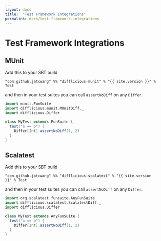 ```yaml
---
layout: docs
title:  "Test Framework Integrations"
permalink: docs/test-framework-integrations
---
```


# Test Framework Integrations

## MUnit

Add this to your SBT build
```
"com.github.jatcwang" %% "difflicious-munit" % "{{ site.version }}" % Test
```

and then in your test suites you can call `assertNoDiff` on any `Differ`.

```scala mdoc:nest
import munit.FunSuite
import difflicious.munit.MUnitDiff._
import difflicious.Differ

class MyTest extends FunSuite {
  test("a == b") { 
    Differ[Int].assertNoDiff(1, 2)
  }
}
```

## Scalatest

Add this to your SBT build
```
"com.github.jatcwang" %% "difflicious-scalatest" % "{{ site.version }}" % Test
```

and then in your test suites you can call `assertNoDiff` on any `Differ`.

```scala mdoc:nest
import org.scalatest.funsuite.AnyFunSuite
import difflicious.scalatest.ScalatestDiff._
import difflicious.Differ

class MyTest extends AnyFunSuite {
  test("a == b") { 
    Differ[Int].assertNoDiff(1, 2)
  }
}
```
